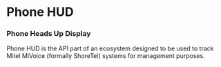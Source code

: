 # Phone HUD
### Phone Heads Up Display

Phone HUD is the API part of an ecosystem designed to be used to track Mitel MiVoice (formally ShoreTel) systems for management purposes.
